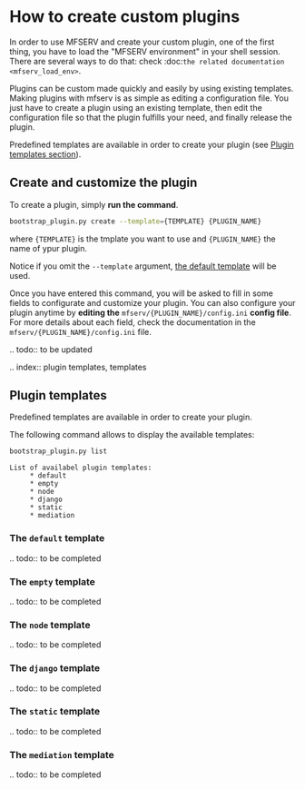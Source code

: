 
# How to create custom plugins
In order to use MFSERV and create your custom plugin, one of the first thing, you have to load the "MFSERV environment" in your shell session. There are several ways to do that: check :doc:`the related documentation <mfserv_load_env>`.

Plugins can be custom made quickly and easily by using existing templates. Making plugins with mfserv is as simple as editing a configuration file. You just have to create a plugin using an existing template, then edit the configuration file so that the plugin fulfills your need, and finally release the plugin. 

Predefined templates are available in order to create your plugin (see [Plugin templates section](#plugin-templates)).

## Create and customize the plugin
To create a plugin, simply **run the command**.
```bash
bootstrap_plugin.py create --template={TEMPLATE} {PLUGIN_NAME}
```
where `{TEMPLATE}` is the tmplate you want to use and `{PLUGIN_NAME}` the name of ypur plugin.

Notice if you omit the `--template` argument, [the default template](#id1) will be used.

Once you have entered this command, you will be asked to fill in some fields to configurate and customize your plugin. 
You can also configure your plugin anytime by **editing the** `mfserv/{PLUGIN_NAME}/config.ini` **config file**. For more details about each field, check the documentation in the `mfserv/{PLUGIN_NAME}/config.ini` file.

.. todo:: to be updated

<!-- :doc:`../mfserv_quick_start`  and :doc:`../mfserv_additional_tutorials` may help you to create your plugin.
-->

.. index:: plugin templates, templates
## Plugin templates

Predefined templates are available in order to create your plugin.

The following command allows to display the available templates:
```bash
bootstrap_plugin.py list
```

```
List of availabel plugin templates:
     * default
     * empty
     * node
     * django
     * static
     * mediation     
```



### The `default` template
.. todo:: to be completed

### The `empty` template
.. todo:: to be completed

### The `node` template
.. todo:: to be completed

### The `django` template
.. todo:: to be completed

### The `static` template
.. todo:: to be completed

### The `mediation` template
.. todo:: to be completed